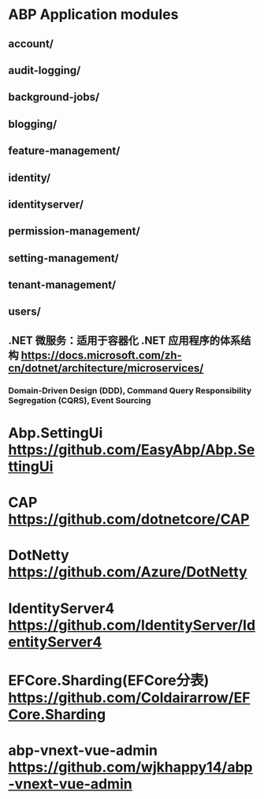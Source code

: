 
# ABP Application modules
## account/
## audit-logging/
## background-jobs/
## blogging/
## feature-management/
## identity/
## identityserver/
## permission-management/
## setting-management/
## tenant-management/
## users/


##  .NET 微服务：适用于容器化 .NET 应用程序的体系结构  https://docs.microsoft.com/zh-cn/dotnet/architecture/microservices/
###  Domain-Driven Design (DDD), Command Query Responsibility Segregation (CQRS), Event Sourcing

#  Abp.SettingUi https://github.com/EasyAbp/Abp.SettingUi
#  CAP https://github.com/dotnetcore/CAP
#  DotNetty https://github.com/Azure/DotNetty
#  IdentityServer4 https://github.com/IdentityServer/IdentityServer4
#  EFCore.Sharding(EFCore分表) https://github.com/Coldairarrow/EFCore.Sharding
#  abp-vnext-vue-admin https://github.com/wjkhappy14/abp-vnext-vue-admin
